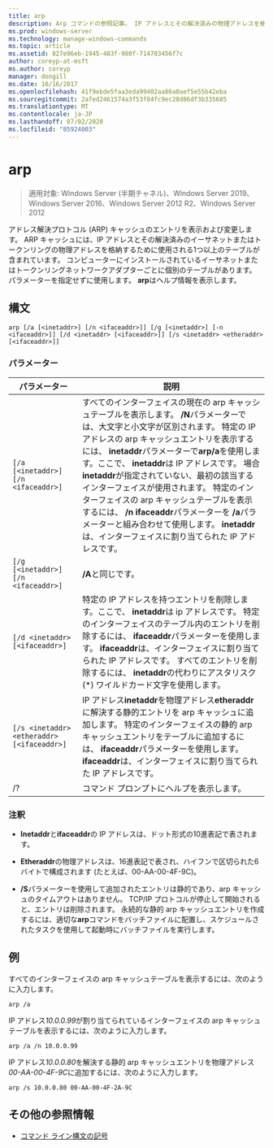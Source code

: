 ```yaml
---
title: arp
description: Arp コマンドの参照記事。 IP アドレスとその解決済みの物理アドレスを格納するために使用されるアドレス解決プロトコル (arp) キャッシュ内のエントリを表示および変更します。
ms.prod: windows-server
ms.technology: manage-windows-commands
ms.topic: article
ms.assetid: 827e96eb-1945-483f-980f-714703456f7c
author: coreyp-at-msft
ms.author: coreyp
manager: dongill
ms.date: 10/16/2017
ms.openlocfilehash: 41f9ebde5faa3eda99402aa86a0aef5e55b42eba
ms.sourcegitcommit: 2afed2461574a3f53f84fc9ec28d86df3b335685
ms.translationtype: MT
ms.contentlocale: ja-JP
ms.lasthandoff: 07/02/2020
ms.locfileid: "85924003"
---
```

# <a name="arp"></a>arp

> 適用対象: Windows Server (半期チャネル)、Windows Server 2019、Windows Server 2016、Windows Server 2012 R2、Windows Server 2012

アドレス解決プロトコル (ARP) キャッシュのエントリを表示および変更します。 ARP キャッシュには、IP アドレスとその解決済みのイーサネットまたはトークンリングの物理アドレスを格納するために使用される1つ以上のテーブルが含まれています。 コンピューターにインストールされているイーサネットまたはトークンリングネットワークアダプターごとに個別のテーブルがあります。 パラメーターを指定せずに使用します。 **arp**はヘルプ情報を表示します。

## <a name="syntax"></a>構文

```
arp [/a [<inetaddr>] [/n <ifaceaddr>]] [/g [<inetaddr>] [-n <ifaceaddr>]] [/d <inetaddr> [<ifaceaddr>]] [/s <inetaddr> <etheraddr> [<ifaceaddr>]]
```

### <a name="parameters"></a>パラメーター

| パラメーター | 説明 |
| --------- | ----------- |
| `[/a [<inetaddr>] [/n <ifaceaddr>]` | すべてのインターフェイスの現在の arp キャッシュテーブルを表示します。 **/N**パラメーターでは、大文字と小文字が区別されます。 特定の IP アドレスの arp キャッシュエントリを表示するには、 **inetaddr**パラメーターで**arp/a**を使用します。ここで、 **inetaddr**は IP アドレスです。 場合**inetaddr**が指定されていない、最初の該当するインターフェイスが使用されます。 特定のインターフェイスの arp キャッシュテーブルを表示するには、 **/n ifaceaddr**パラメーターを **/a**パラメーターと組み合わせて使用します。 **inetaddr**は、インターフェイスに割り当てられた IP アドレスです。 |
| `[/g [<inetaddr>] [/n <ifaceaddr>]` | **/A**と同じです。 |
| `[/d <inetaddr> [<ifaceaddr>]` | 特定の IP アドレスを持つエントリを削除します。ここで、 **inetaddr**は ip アドレスです。 特定のインターフェイスのテーブル内のエントリを削除するには、 **ifaceaddr**パラメーターを使用します。 **ifaceaddr**は、インターフェイスに割り当てられた IP アドレスです。 すべてのエントリを削除するには、 **inetaddr**の代わりにアスタリスク (*) ワイルドカード文字を使用します。 |
| `[/s <inetaddr> <etheraddr> [<ifaceaddr>]` | IP アドレス**inetaddr**を物理アドレス**etheraddr**に解決する静的エントリを arp キャッシュに追加します。 特定のインターフェイスの静的 arp キャッシュエントリをテーブルに追加するには、 **ifaceaddr**パラメーターを使用します。 **ifaceaddr**は、インターフェイスに割り当てられた IP アドレスです。 |
| /? | コマンド プロンプトにヘルプを表示します。 |

### <a name="remarks"></a>注釈

- **Inetaddr**と**ifaceaddr**の IP アドレスは、ドット形式の10進表記で表されます。

- **Etheraddr**の物理アドレスは、16進表記で表され、ハイフンで区切られた6バイトで構成されます (たとえば、00-AA-00-4F-9C)。

- **/S**パラメーターを使用して追加されたエントリは静的であり、arp キャッシュのタイムアウトはありません。 TCP/IP プロトコルが停止して開始されると、エントリは削除されます。 永続的な静的 arp キャッシュエントリを作成するには、適切な**arp**コマンドをバッチファイルに配置し、スケジュールされたタスクを使用して起動時にバッチファイルを実行します。

## <a name="examples"></a>例

すべてのインターフェイスの arp キャッシュテーブルを表示するには、次のように入力します。

```
arp /a
```

IP アドレス*10.0.0.99*が割り当てられているインターフェイスの arp キャッシュテーブルを表示するには、次のように入力します。

```
arp /a /n 10.0.0.99
```

IP アドレス*10.0.0.80*を解決する静的 arp キャッシュエントリを物理アドレス*00-AA-00-4F-9C*に追加するには、次のように入力します。

```
arp /s 10.0.0.80 00-AA-00-4F-2A-9C
```

## <a name="additional-references"></a>その他の参照情報

- [コマンド ライン構文の記号](command-line-syntax-key.md)
